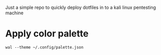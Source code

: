 Just a simple repo to quickly deploy dotfiles in to a kali linux pentesting machine


# Apply color palette
```
wal --theme ~/.config/palette.json  
```

